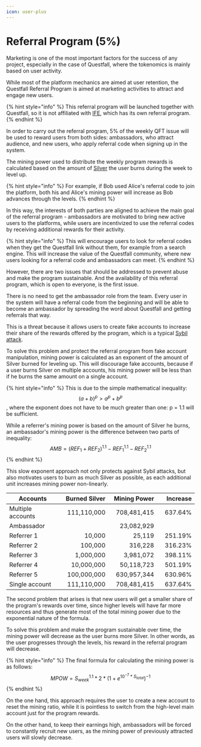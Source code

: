 ```yaml
---
icon: user-plus
---
```


# Referral Program (5%)

Marketing is one of the most important factors for the success of any project, especially in the case of Questfall, where the tokenomics is mainly based on user activity.&#x20;

While most of the platform mechanics are aimed at user retention, the Questfall Referral Program is aimed at marketing activities to attract and engage new users.

{% hint style="info" %}
This referral program will be launched together with Questfall, so it is not affiliated with [IFE](../roadmap/initial-funding-event.md), which has its own referral program.
{% endhint %}

In order to carry out the referral program, 5% of the weekly QFT issue will be used to reward users from both sides: ambassadors, who attract audience, and new users, who apply referral code when signing up in the system.

The mining power used to distribute the weekly program rewards is calculated based on the amount of [Silver](../assets/Silver-in-game.md) the user burns during the week to level up.&#x20;

{% hint style="info" %}
For example, if Bob used Alice's referral code to join the platform, both his and Alice's mining power will increase as Bob advances through the levels.
{% endhint %}

In this way, the interests of both parties are aligned to achieve the main goal of the referral program - ambassadors are motivated to bring new active users to the platforms, while users are incentivized to use the referral codes by receiving additional rewards for their activity.

{% hint style="info" %}
This will encourage users to look for referral codes when they get the Questfall link without them, for example from a search engine. This will increase the value of the Questfall community, where new users looking for a referral code and ambassadors can meet.
{% endhint %}

However, there are two issues that should be addressed to prevent abuse and make the program sustainable. And the availability of this referral program, which is open to everyone, is the first issue.

There is no need to get the ambassador role from the team. Every user in the system will have a referral code from the beginning and will be able to become an ambassador by spreading the word about Questfall and getting referrals that way.

This is a threat because it allows users to create fake accounts to increase their share of the rewards offered by the program, which is a typical [Sybil attack](../overview/sybil-defence.md).

To solve this problem and protect the referral program from fake account manipulation, mining power is calculated as an exponent of the amount of Silver burned for leveling up. This will discourage fake accounts, because if a user burns Silver on multiple accounts, his mining power will be less than if he burns the same amount on a single account.

{% hint style="info" %}
This is due to the simple mathematical inequality: $$(a+b)^{p}>a^{p}+b^{p}$$, where the exponent does not have to be much greater than one: p = 1.1 will be sufficient.&#x20;

While a referrer's mining power is based on the amount of Silver he burns, an ambassador's mining power is the difference between two parts of inequality:$$AMB=(REF_{1}+REF_{2})^{1.1}-REF_{1}^{1.1}-REF_{2}^{1.1}$$
{% endhint %}

This slow exponent approach not only protects against Sybil attacks, but also motivates users to burn as much Silver as possible, as each additional unit increases mining power non-linearly.

<table><thead><tr><th width="180">Accounts</th><th width="140" align="right">Burned Silver</th><th width="136" align="right">Mining Power</th><th width="108" align="right">Increase</th></tr></thead><tbody><tr><td>Multiple accounts</td><td align="right">111,110,000</td><td align="right">708,481,415</td><td align="right">637.64%</td></tr><tr><td>    Ambassador</td><td align="right"></td><td align="right">23,082,929</td><td align="right"></td></tr><tr><td>        Referrer 1</td><td align="right">10,000</td><td align="right">25,119</td><td align="right">251.19%</td></tr><tr><td>        Referrer 2</td><td align="right">100,000</td><td align="right">316,228</td><td align="right">316.23%</td></tr><tr><td>        Referrer 3</td><td align="right">1,000,000</td><td align="right">3,981,072</td><td align="right">398.11%</td></tr><tr><td>        Referrer 4</td><td align="right">10,000,000</td><td align="right">50,118,723</td><td align="right">501.19%</td></tr><tr><td>        Referrer 5</td><td align="right">100,000,000</td><td align="right">630,957,344</td><td align="right">630.96%</td></tr><tr><td>Single account</td><td align="right">111,110,000</td><td align="right">708,481,415</td><td align="right">637.64%</td></tr></tbody></table>

The second problem that arises is that new users will get a smaller share of the program's rewards over time, since higher levels will have far more resources and thus generate most of the total mining power due to the exponential nature of the formula.

To solve this problem and make the program sustainable over time, the mining power will decrease as the user burns more Silver. In other words, as the user progresses through the levels, his reward in the referral program will decrease.

{% hint style="info" %}
The final formula for calculating the mining power is as follows:\
$$MPOW=S_{week}^{1.1}*2*(1+e^{10^{-7}*S_{total}})^{-1}$$
{% endhint %}

On the one hand, this approach requires the user to create a new account to reset the mining ratio, while it is pointless to switch from the high-level main account just for the program rewards.&#x20;

On the other hand, to keep their earnings high, ambassadors will be forced to constantly recruit new users, as the mining power of previously attracted users will slowly decrease.
